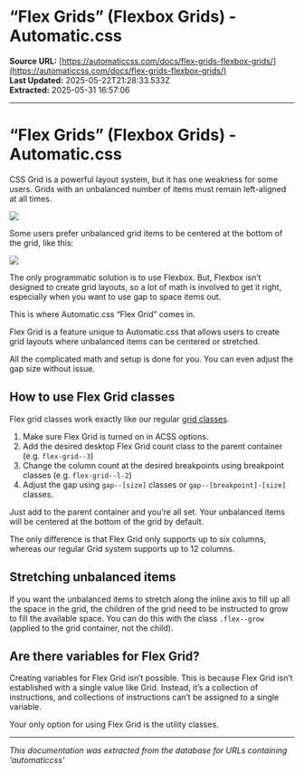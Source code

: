 # “Flex Grids” (Flexbox Grids) - Automatic.css

**Source URL:** [https://automaticcss.com/docs/flex-grids-flexbox-grids/](https://automaticcss.com/docs/flex-grids-flexbox-grids/)  
**Last Updated:** 2025-05-22T21:28:33.533Z  
**Extracted:** 2025-05-31 16:57:06

---

# “Flex Grids” (Flexbox Grids) - Automatic.css

CSS Grid is a powerful layout system, but it has one weakness for some users. Grids with an unbalanced number of items must remain left-aligned at all times.

![](https://automaticcss.com/wp-content/uploads/grid3-1024x566.jpg)

Some users prefer unbalanced grid items to be centered at the bottom of the grid, like this:

![](https://automaticcss.com/wp-content/uploads/flexgrid3-1024x555.jpg)

The only programmatic solution is to use Flexbox. But, Flexbox isn’t designed to create grid layouts, so a lot of math is involved to get it right, especially when you want to use gap to space items out.

This is where Automatic.css “Flex Grid” comes in.

Flex Grid is a feature unique to Automatic.css that allows users to create grid layouts where unbalanced items can be centered or stretched.

All the complicated math and setup is done for you. You can even adjust the gap size without issue.

## How to use Flex Grid classes

Flex grid classes work exactly like our regular [grid classes](https://automaticcss.com/docs/grid-classes-standard/).

1.  Make sure Flex Grid is turned on in ACSS options.
2.  Add the desired desktop Flex Grid count class to the parent container (e.g. `flex-grid--3`)
3.  Change the column count at the desired breakpoints using breakpoint classes (e.g. `flex-grid--l-2`)
4.  Adjust the gap using `gap--[size]` classes or `gap--[breakpoint]-[size]` classes.

Just add to the parent container and you’re all set. Your unbalanced items will be centered at the bottom of the grid by default.

The only difference is that Flex Grid only supports up to six columns, whereas our regular Grid system supports up to 12 columns.

## Stretching unbalanced items

If you want the unbalanced items to stretch along the inline axis to fill up all the space in the grid, the children of the grid need to be instructed to grow to fill the available space. You can do this with the class `.flex--grow` (applied to the grid container, not the child).

## Are there variables for Flex Grid?

Creating variables for Flex Grid isn’t possible. This is because Flex Grid isn’t established with a single value like Grid. Instead, it’s a collection of instructions, and collections of instructions can’t be assigned to a single variable.

Your only option for using Flex Grid is the utility classes.

---

*This documentation was extracted from the database for URLs containing 'automaticcss'*
